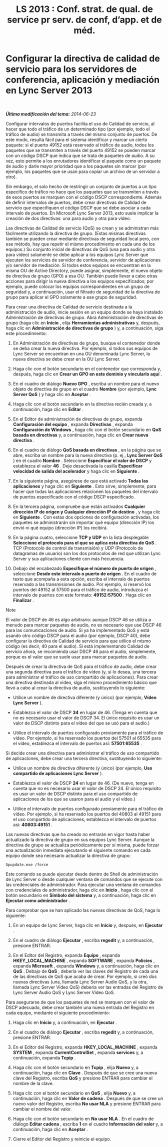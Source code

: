 ﻿---
title: "LS 2013 : Conf. strat. de qual. de service pr serv. de conf, d’app. et de méd."
TOCTitle: Configurar la directiva de calidad de servicio para los servidores de conferencia, aplicación y mediación
ms:assetid: 8adcbbc5-c9f5-476d-ab7f-72e61859cacf
ms:mtpsurl: https://technet.microsoft.com/es-es/library/JJ205076(v=OCS.15)
ms:contentKeyID: 48275957
ms.date: 01/07/2017
mtps_version: v=OCS.15
ms.translationtype: HT
---

# Configurar la directiva de calidad de servicio para los servidores de conferencia, aplicación y mediación en Lync Server 2013

 

_**Última modificación del tema:** 2014-06-23_

Configurar intervalos de puertos facilita el uso de Calidad de servicio, al hacer que todo el tráfico de un determinado tipo (por ejemplo, todo el tráfico de audio) se transmita a través del mismo conjunto de puertos. De este modo, resulta fácil para el sistema identificar y marcar un cierto paquete: si el puerto 49152 está reservado al tráfico de audio, todos los paquetes que se transmiten a través del puerto 49152 se pueden marcar con un código DSCP que indica que se trata de paquetes de audio. A su vez, esto permite a los enrutadores identificar el paquete como un paquete de audio y darle mayor prioridad que a los paquetes sin marcar (por ejemplo, los paquetes que se usan para copiar un archivo de un servidor a otro).

Sin embargo, el solo hecho de restringir un conjunto de puertos a un tipo específico de tráfico no hace que los paquetes que se transmiten a través de esos puertos se marquen con el código DSCP correspondiente. Además de definir intervalos de puertos, debe crear directivas de Calidad de servicio que especifiquen el código DSCP que se debe asociar a cada intervalo de puertos. En Microsoft Lync Server 2013, esto suele implicar la creación de dos directivas: una para audio y otra para vídeo.

Las directivas de Calidad de servicio (QoS) se crean y se administran más fácilmente utilizando la directiva de grupo. (Estas mismas directivas también se pueden crear mediante directivas de seguridad local pero, con ese método, hay que repetir el mismo procedimiento en cada uno de los equipos.) Su conjunto inicial de directivas de QoS (una para audio y otra para vídeo) solamente se debe aplicar a los equipos Lync Server que ejecuten los servicios de servidor de conferencia, servidor de aplicaciones y/o servidor de mediación. Si todos estos equipos se encuentran en la misma OU de Active Directory, puede asignar, simplemente, el nuevo objeto de directiva de grupo (GPO) a esa OU. También puede llevar a cabo otras acciones para dirigir la nueva directiva a los equipos especificados; por ejemplo, puede colocar los equipos correspondientes en un grupo de seguridad y, a continuación, usar el filtrado de seguridad de la directiva de grupo para aplicar el GPO solamente a ese grupo de seguridad.

Para crear una directiva de Calidad de servicio destinada a la administración de audio, inicie sesión en un equipo donde se haya instalado Administración de directivas de grupo. Abra Administración de directivas de grupo (haga clic en **Inicio** , elija **Herramientas administrativas** y, después, haga clic en **Administración de directivas de grupo** ) y, a continuación, siga este procedimiento:

1.  En Administración de directivas de grupo, busque el contenedor donde se deba crear la nueva directiva. Por ejemplo, si todos sus equipos de Lync Server se encuentran en una OU denominada Lync Server, la nueva directiva se debe crear en la OU Lync Server.

2.  Haga clic con el botón secundario en el contenedor que corresponda y, después, haga clic en **Crear un GPO en este dominio y vincularlo aquí** .

3.  En el cuadro de diálogo **Nuevo GPO** , escriba un nombre para el nuevo objeto de directiva de grupo en el cuadro **Nombre** (por ejemplo, **Lync Server QoS** ) y haga clic en **Aceptar** .

4.  Haga clic con el botón secundario en la directiva recién creada y, a continuación, haga clic en **Editar** .

5.  En el Editor de administración de directivas de grupo, expanda **Configuración del equipo** , expanda **Directivas** , expanda **Configuración de Windows** , haga clic con el botón secundario en **QoS basada en directivas** y, a continuación, haga clic en **Crear nueva directiva** .

6.  En el cuadro de diálogo **QoS basada en directivas** , en la página que se abre, escriba un nombre para la nueva directiva (p. ej., **Lync Server QoS** ) en el cuadro **Nombre** . Seleccione **Especificar el valor de DSCP** y establezca el valor **46** . Deje desactivada la casilla **Especificar velocidad de salida del acelerador** y haga clic en **Siguiente** .

7.  En la siguiente página, asegúrese de que está activado **Todas las aplicaciones** y haga clic en **Siguiente** . Esto sirve, simplemente, para hacer que todas las aplicaciones relacionen los paquetes del intervalo de puertos especificado con el código DSCP especificado.

8.  En la tercera página, compruebe que están activados **Cualquier dirección IP de origen y Cualquier dirección IP de destino** , y haga clic en **Siguiente** . Con estas dos opciones de configuración activadas, los paquetes se administrarán sin importar qué equipo (dirección IP) los envió ni qué equipo (dirección IP) los recibirá.

9.  En la página cuatro, seleccione **TCP y UDP** en la lista desplegable **Seleccione el protocolo para el que se aplica esta directiva de QoS** . TCP (Protocolo de control de transmisión) y UDP (Protocolo de datagramas de usuario) son los dos protocolos de red que utilizan Lync Server y sus aplicaciones cliente con más frecuencia.

10. Debajo del encabezado **Especifique el número de puerto de origen** , seleccione **Desde este intervalo o puerto de origen** . En el cuadro de texto que acompaña a esta opción, escriba el intervalo de puertos reservado a las transmisiones de audio. Por ejemplo, si reservó los puertos del 49152 al 57500 para el tráfico de audio, introduzca el intervalo de puertos con este formato: **49152:57500** . Haga clic en **Finalizar** .


> [!NOTE]
> El valor de DSCP de 46 es algo arbitrario: aunque DSCP 46 se utiliza a menudo para marcar paquetes de audio, no es necesario que use DSCP 46 para las comunicaciones de audio. Si ya ha implementado QoS y está usando otro código DSCP para el audio (por ejemplo, DSCP 40), debe configurar la directiva de Calidad de servicio para que utilice el mismo código (es decir, 40 para el audio). Si está implementando Calidad de servicio ahora, se recomienda usar DSCP 46 para el audio, simplemente, porque es el valor que se suele usar para marcar paquetes de audio.



Después de crear la directiva de QoS para el tráfico de audio, debe crear una segunda directiva para el tráfico de vídeo (y, si lo desea, una tercera para administrar el tráfico de uso compartido de aplicaciones). Para crear una directiva destinada al vídeo, siga el mismo procedimiento básico que llevó a cabo al crear la directiva de audio, sustituyendo lo siguiente:

  - Utilice un nombre de directiva diferente (y único) (por ejemplo, **Vídeo Lync Server** ).

  - Establezca el valor de DSCP **34** en lugar de 46. (Tenga en cuenta que no es necesario usar el valor de DSCP 34. El único requisito es usar un valor de DSCP distinto para el vídeo del que se usó para el audio.)

  - Utilice el intervalo de puertos configurado previamente para el tráfico de vídeo. Por ejemplo, si ha reservado los puertos del 57501 al 65535 para el vídeo, establezca el intervalo de puertos así: **57501:65535** .

Si decide crear una directiva para administrar el tráfico de uso compartido de aplicaciones, debe crear una tercera directiva, sustituyendo lo siguiente:

  - Utilice un nombre de directiva diferente (y único) (por ejemplo, **Uso compartido de aplicaciones Lync Server** ).

  - Establezca el valor de DSCP **24** en lugar de 46. (De nuevo, tenga en cuenta que no es necesario usar el valor de DSCP 24. El único requisito es usar un valor de DSCP distinto para el uso compartido de aplicaciones de los que se usaron para el audio y el vídeo.)

  - Utilice el intervalo de puertos configurado previamente para el tráfico de vídeo. Por ejemplo, si ha reservado los puertos del 40803 al 49151 para el uso compartido de aplicaciones, establezca el intervalo de puertos así: **40803:49151** .

Las nuevas directivas que ha creado no entrarán en vigor hasta haber actualizado la directiva de grupo en sus equipos Lync Server. Aunque la directiva de grupo se actualiza periódicamente por sí misma, puede forzar una actualización inmediata ejecutando el siguiente comando en cada equipo donde sea necesario actualizar la directiva de grupo:

    Gpupdate.exe /force

Este comando se puede ejecutar desde dentro de Shell de administración de Lync Server o desde cualquier ventana de comandos que se ejecute con las credenciales de administrador. Para ejecutar una ventana de comandos con credenciales de administrador, haga clic en **Inicio** , haga clic con el botón secundario en **Símbolo del sistema** y, a continuación, haga clic en **Ejecutar como administrador** .

Para comprobar que se han aplicado las nuevas directivas de QoS, haga lo siguiente:

1.  En un equipo de Lync Server, haga clic en **Inicio** y, después, en **Ejecutar** .

2.  En el cuadro de diálogo **Ejecutar** , escriba **regedit** y, a continuación, presione ENTRAR.

3.  En el Editor del Registro, expanda **Equipo** , expanda **HKEY\_LOCAL\_MACHINE** , expanda **SOFTWARE** , expanda **Policies** , expanda **Microsoft** , expanda **Windows** y, a continuación, haga clic en **QoS** . Debajo de **QoS** , debería ver las claves del Registro de cada una de las directivas de QoS que acaba de crear. Por ejemplo, si creó dos nuevas directivas (una, llamada Lync Server Audio QoS, y la otra, llamada Lync Server Video QoS) debería ver las entradas del Registro de Lync Server Audio QoS y Lync Server Video QoS.

Para asegurarse de que los paquetes de red se marquen con el valor de DSCP adecuado, debe crear también una nueva entrada del Registro en cada equipo, mediante el siguiente procedimiento:

1.  Haga clic en **Inicio** y, a continuación, en **Ejecutar** .

2.  En el cuadro de diálogo **Ejecutar** , escriba **regedit** y, a continuación, presione ENTRAR.

3.  En el Editor del Registro, expanda **HKEY\_LOCAL\_MACHINE** , expanda **SYSTEM** , expanda **CurrentControlSet** , expanda **services** y, a continuación, expanda **Tcpip** .

4.  Haga clic con el botón secundario en **Tcpip** , elija **Nuevo** y, a continuación, haga clic en **Clave** . Después de que se cree una nueva clave del Registro, escriba **QoS** y presione ENTRAR para cambiar el nombre de la clave.

5.  Haga clic con el botón secundario en **QoS** , elija **Nuevo** y, a continuación, haga clic en **Valor de cadena** . Después de que se cree un nuevo valor del Registro, escriba **No usar NLA** y presione ENTRAR para cambiar el nombre del valor.

6.  Haga clic con el botón secundario en **No usar NLA** . En el cuadro de diálogo **Editar cadena** , escriba **1** en el cuadro **Información del valor** y, a continuación, haga clic en **Aceptar** .

7.  Cierre el Editor del Registro y reinicie el equipo.

